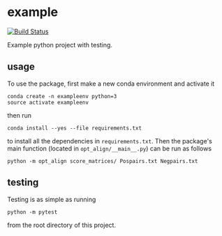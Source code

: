 # example

[![Build
Status](https://travis-ci.org/tcavazos2/hw3-OptimalAlign.svg?branch=master)](https://travis-ci.org/tcavazos2/hw3-OptimalAlign)

Example python project with testing.

## usage

To use the package, first make a new conda environment and activate it

```
conda create -n exampleenv python=3
source activate exampleenv
```

then run

```
conda install --yes --file requirements.txt
```

to install all the dependencies in `requirements.txt`. Then the package's
main function (located in `opt_align/__main__.py`) can be run as follows

```
python -m opt_align score_matrices/ Pospairs.txt Negpairs.txt
```

## testing

Testing is as simple as running

```
python -m pytest
```

from the root directory of this project.
